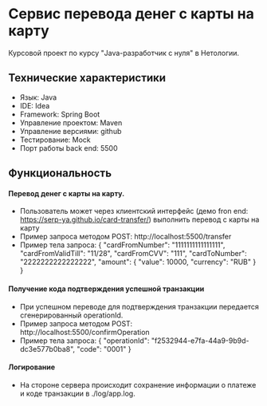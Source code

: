 # Сервис перевода денег с карты на карту
Курсовой проект по курсу "Java-разработчик с нуля" в Нетологии. 

## Технические характеристики

   - Язык: Java
   - IDE: Idea
   - Framework: Spring Boot
   - Управление проектом: Maven
   - Управление версиями: github
   - Тестирование: Mock
   - Порт работы back end: 5500
   
## Функциональность

#### Перевод денег с карты на карту.

  - Пользователь может через клиентский интерфейс (демо fron end: https://serp-ya.github.io/card-transfer/) выполнить перевод с карты на карту
  - Пример запроса методом POST: http://localhost:5500/transfer
  - Пример тела запроса: 
  {
  "cardFromNumber": "1111111111111111",
  "cardFromValidTill": "11/28",
  "cardFromCVV": "111",
  "cardToNumber": "2222222222222222",
  "amount": {
    "value": 10000,
    "currency": "RUB"
  }
}

#### Получение кода подтверждения успешной транзакции

  - При успешном переводе для подтверждения транзакции передается сгенерированный operationId.
  - Пример запроса методом POST: http://localhost:5500/confirmOperation
  - Пример тела запроса: 
  {
    "operationId": "f2532944-e7fa-44a9-9b9d-dc3e577b0ba8",
    "code": "0001"
}

#### Логирование

  - На стороне сервера происходит сохранение информации о платеже и коде транзакции в ./log/app.log. 


